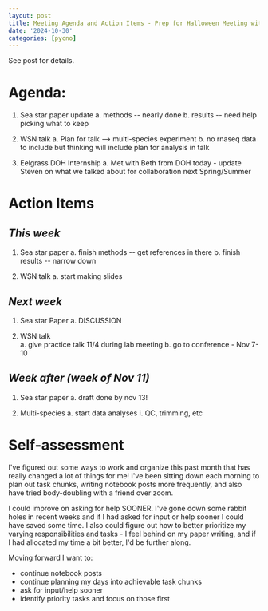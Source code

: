 ```yaml
---
layout: post
title: Meeting Agenda and Action Items - Prep for Halloween Meeting with Steven
date: '2024-10-30'
categories: [pycno]
---
```

See post for details.

# Agenda:
1. Sea star paper update
    a. methods -- nearly done
    b. results -- need help picking what to keep

2. WSN talk
    a. Plan for talk --> multi-species experiment
    b. no rnaseq data to include but thinking will include plan for analysis in talk  

3. Eelgrass DOH Internship
    a. Met with Beth from DOH today - update Steven on what we talked about for collaboration next Spring/Summer

# Action Items

## *This week*
1. Sea star paper
    a. finish methods -- get references in there
    b. finish results -- narrow down

2. WSN talk
    a. start making slides

## *Next week*
1. Sea star Paper
    a. DISCUSSION

2. WSN talk  
    a. give practice talk 11/4 during lab meeting
    b. go to conference - Nov 7-10

## *Week after (week of Nov 11)*
1. Sea star paper
    a. draft done by nov 13!

2. Multi-species
    a. start data analyses
        i. QC, trimming, etc

# Self-assessment
I've figured out some ways to work and organize this past month that has really changed a lot of things for me! I've been sitting down each morning to plan out task chunks, writing notebook posts more frequently, and also have tried body-doubling with a friend over zoom.

I could improve on asking for help SOONER. I've gone down some rabbit holes in recent weeks and if I had asked for input or help sooner I could have saved some time. I also could figure out how to better prioritize my varying responsibilities and tasks - I feel behind on my paper writing, and if I had allocated my time a bit better, I'd be further along. 

Moving forward I want to:
- continue notebook posts
- continue planning my days into achievable task chunks
- ask for input/help sooner
- identify priority tasks and focus on those first
